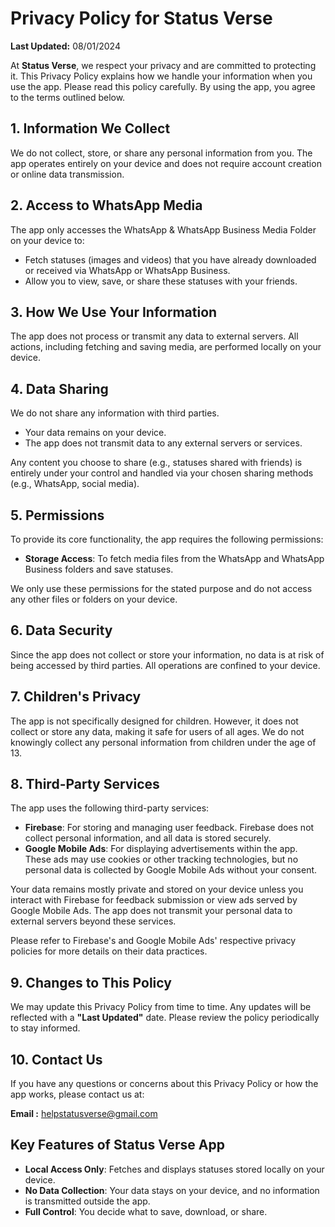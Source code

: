 # **Privacy Policy for Status Verse**

**Last Updated:** 08/01/2024

 At **Status Verse**, we respect your privacy and are committed to protecting it. This Privacy Policy
 explains how we handle your information when you use the app. Please read this policy carefully. By
 using the app, you agree to the terms outlined below.

 ##  1. Information We Collect
 We do not collect, store, or share any personal information from you. The app operates entirely on
 your device and does not require account creation or online data transmission.

 ## 2. Access to WhatsApp Media
 The app only accesses the WhatsApp & WhatsApp Business Media Folder on your device to:  
 - Fetch statuses (images and videos) that you have already downloaded or received via WhatsApp or WhatsApp Business.
 - Allow you to view, save, or share these statuses with your friends.

## 3. How We Use Your Information
The app does not process or transmit any data to external servers. All actions, including fetching and saving media, are performed locally on your device.

## 4. Data Sharing
We do not share any information with third parties.

- Your data remains on your device.
- The app does not transmit data to any external servers or services.

Any content you choose to share (e.g., statuses shared with friends) is entirely under your control and handled via your chosen sharing methods (e.g., WhatsApp, social media).

## 5. Permissions
To provide its core functionality, the app requires the following permissions:  
- **Storage Access**: To fetch media files from the WhatsApp and WhatsApp Business folders and save statuses.

We only use these permissions for the stated purpose and do not access any other files or folders on your device.

## 6. Data Security
Since the app does not collect or store your information, no data is at risk of being accessed by third parties. All operations are confined to your device.

## 7. Children's Privacy
The app is not specifically designed for children. However, it does not collect or store any data, making it safe for users of all ages. We do not knowingly collect any personal information from children under the age of 13.

## 8. Third-Party Services
The app uses the following third-party services:
- **Firebase**: For storing and managing user feedback. Firebase does not collect personal information, and all data is stored securely.  
- **Google Mobile Ads**: For displaying advertisements within the app. These ads may use cookies or other tracking technologies, but no personal data is collected by Google Mobile Ads without your consent.

Your data remains mostly private and stored on your device unless you interact with Firebase for feedback submission or view ads served by Google Mobile Ads. The app does not transmit your personal data to external servers beyond these services.

Please refer to Firebase's and Google Mobile Ads' respective privacy policies for more details on their data practices.

## 9. Changes to This Policy
We may update this Privacy Policy from time to time. Any updates will be reflected with a **"Last Updated"** date. Please review the policy periodically to stay informed.

## 10. Contact Us
If you have any questions or concerns about this Privacy Policy or how the app works, please contact us at:  

**Email :** helpstatusverse@gmail.com

## Key Features of Status Verse App
- **Local Access Only**: Fetches and displays statuses stored locally on your device.  
- **No Data Collection**: Your data stays on your device, and no information is transmitted outside the app.  
- **Full Control**: You decide what to save, download, or share.
